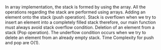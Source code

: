 In array implementation, the stack is formed by using the array. All the operations regarding the stack are performed using arrays.
Adding an element onto the stack (push operation).
Stack is overflown when we try to insert an element into a completely filled stack therefore, our main function must always avoid stack overflow condition.
Deletion of an element from a stack (Pop operation).
The underflow condition occurs when we try to delete an element from an already empty stack.
Time Complexity for push and pop are O(1).
